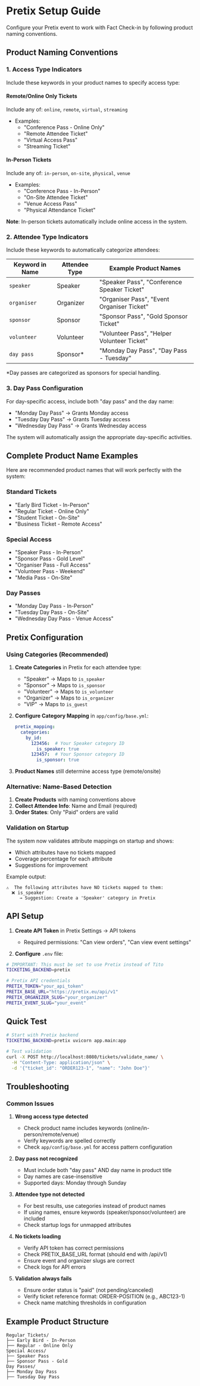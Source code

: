 # Pretix Setup Guide

Configure your Pretix event to work with Fact Check-in by following product naming conventions.

## Product Naming Conventions

### 1. Access Type Indicators

Include these keywords in your product names to specify access type:

#### Remote/Online Only Tickets
Include any of: `online`, `remote`, `virtual`, `streaming`
- Examples:
  - "Conference Pass - Online Only"
  - "Remote Attendee Ticket"
  - "Virtual Access Pass"
  - "Streaming Ticket"

#### In-Person Tickets
Include any of: `in-person`, `on-site`, `physical`, `venue`
- Examples:
  - "Conference Pass - In-Person"
  - "On-Site Attendee Ticket"
  - "Venue Access Pass"
  - "Physical Attendance Ticket"

**Note**: In-person tickets automatically include online access in the system.

### 2. Attendee Type Indicators

Include these keywords to automatically categorize attendees:

| Keyword in Name | Attendee Type | Example Product Names |
|----------------|---------------|----------------------|
| `speaker` | Speaker | "Speaker Pass", "Conference Speaker Ticket" |
| `organiser` | Organizer | "Organiser Pass", "Event Organiser Ticket" |
| `sponsor` | Sponsor | "Sponsor Pass", "Gold Sponsor Ticket" |
| `volunteer` | Volunteer | "Volunteer Pass", "Helper Volunteer Ticket" |
| `day pass` | Sponsor* | "Monday Day Pass", "Day Pass - Tuesday" |

*Day passes are categorized as sponsors for special handling.

### 3. Day Pass Configuration

For day-specific access, include both "day pass" and the day name:
- "Monday Day Pass" → Grants Monday access
- "Tuesday Day Pass" → Grants Tuesday access
- "Wednesday Day Pass" → Grants Wednesday access

The system will automatically assign the appropriate day-specific activities.

## Complete Product Name Examples

Here are recommended product names that will work perfectly with the system:

### Standard Tickets
- "Early Bird Ticket - In-Person"
- "Regular Ticket - Online Only"
- "Student Ticket - On-Site"
- "Business Ticket - Remote Access"

### Special Access
- "Speaker Pass - In-Person"
- "Sponsor Pass - Gold Level"
- "Organiser Pass - Full Access"
- "Volunteer Pass - Weekend"
- "Media Pass - On-Site"

### Day Passes
- "Monday Day Pass - In-Person"
- "Tuesday Day Pass - On-Site"
- "Wednesday Day Pass - Venue Access"

## Pretix Configuration

### Using Categories (Recommended)

1. **Create Categories** in Pretix for each attendee type:
   - "Speaker" → Maps to `is_speaker`
   - "Sponsor" → Maps to `is_sponsor`
   - "Volunteer" → Maps to `is_volunteer`
   - "Organizer" → Maps to `is_organizer`
   - "VIP" → Maps to `is_guest`

2. **Configure Category Mapping** in `app/config/base.yml`:
   ```yaml
   pretix_mapping:
     categories:
       by_id:
         123456:  # Your Speaker category ID
           is_speaker: true
         123457:  # Your Sponsor category ID
           is_sponsor: true
   ```

3. **Product Names** still determine access type (remote/onsite)

### Alternative: Name-Based Detection

1. **Create Products** with naming conventions above
2. **Collect Attendee Info**: Name and Email (required)
3. **Order States**: Only "Paid" orders are valid

### Validation on Startup

The system now validates attribute mappings on startup and shows:
- Which attributes have no tickets mapped
- Coverage percentage for each attribute
- Suggestions for improvement

Example output:
```
⚠️  The following attributes have NO tickets mapped to them:
  ❌ is_speaker
     → Suggestion: Create a 'Speaker' category in Pretix
```

## API Setup

1. **Create API Token** in Pretix Settings → API tokens
   - Required permissions: "Can view orders", "Can view event settings"

2. **Configure** `.env` file:
```bash
# IMPORTANT: This must be set to use Pretix instead of Tito
TICKETING_BACKEND=pretix

# Pretix API credentials
PRETIX_TOKEN="your_api_token"
PRETIX_BASE_URL="https://pretix.eu/api/v1"
PRETIX_ORGANIZER_SLUG="your_organizer"
PRETIX_EVENT_SLUG="your_event"
```

## Quick Test

```bash
# Start with Pretix backend
TICKETING_BACKEND=pretix uvicorn app.main:app

# Test validation
curl -X POST http://localhost:8080/tickets/validate_name/ \
  -H "Content-Type: application/json" \
  -d '{"ticket_id": "ORDER123-1", "name": "John Doe"}'
```

## Troubleshooting

### Common Issues

1. **Wrong access type detected**
   - Check product name includes keywords (online/in-person/remote/venue)
   - Verify keywords are spelled correctly
   - Check `app/config/base.yml` for access pattern configuration

2. **Day pass not recognized**
   - Must include both "day pass" AND day name in product title
   - Day names are case-insensitive
   - Supported days: Monday through Sunday

3. **Attendee type not detected**
   - For best results, use categories instead of product names
   - If using names, ensure keywords (speaker/sponsor/volunteer) are included
   - Check startup logs for unmapped attributes

4. **No tickets loading**
   - Verify API token has correct permissions
   - Check PRETIX_BASE_URL format (should end with /api/v1)
   - Ensure event and organizer slugs are correct
   - Check logs for API errors

5. **Validation always fails**
   - Ensure order status is "paid" (not pending/canceled)
   - Verify ticket reference format: ORDER-POSITION (e.g., ABC123-1)
   - Check name matching thresholds in configuration

## Example Product Structure

```
Regular Tickets/
├── Early Bird - In-Person
├── Regular - Online Only
Special Access/
├── Speaker Pass
├── Sponsor Pass - Gold
Day Passes/
├── Monday Day Pass
├── Tuesday Day Pass
```
